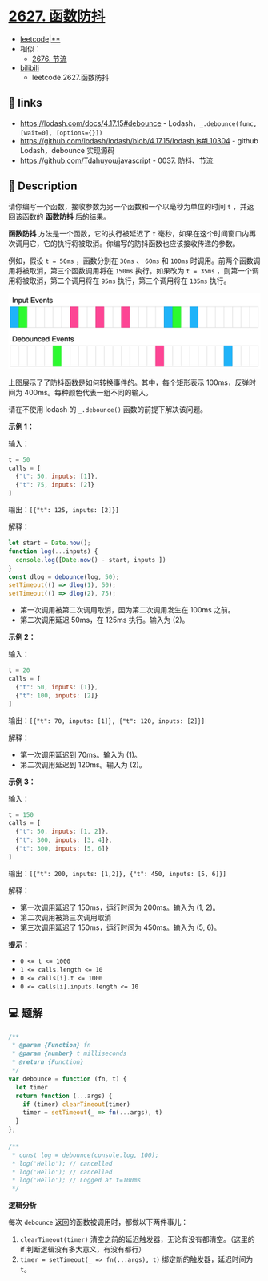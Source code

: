 # [2627. 函数防抖](https://github.com/Tdahuyou/leetcode/tree/main/2627.%20%E5%87%BD%E6%95%B0%E9%98%B2%E6%8A%96)

- [leetcode|**](https://leetcode.cn/problems/debounce/)
- 相似：
  - [2676. 节流](./2676.%20节流/README.md)
- [bilibili](https://www.bilibili.com/video/BV1DivNejEb1)
  - leetcode.2627.函数防抖

## 🔗 links

- https://lodash.com/docs/4.17.15#debounce - Lodash，`_.debounce(func, [wait=0], [options={}])`
- https://github.com/lodash/lodash/blob/4.17.15/lodash.js#L10304 - github Lodash，debounce 实现源码
- https://github.com/Tdahuyou/javascript - 0037. 防抖、节流

## 📝 Description

请你编写一个函数，接收参数为另一个函数和一个以毫秒为单位的时间 `t` ，并返回该函数的 **函数防抖** 后的结果。

**函数防抖** 方法是一个函数，它的执行被延迟了 `t` 毫秒，如果在这个时间窗口内再次调用它，它的执行将被取消。你编写的防抖函数也应该接收传递的参数。

例如，假设 `t = 50ms` ，函数分别在 `30ms` 、 `60ms` 和 `100ms` 时调用。前两个函数调用将被取消，第三个函数调用将在 `150ms` 执行。如果改为 `t = 35ms` ，则第一个调用将被取消，第二个调用将在 `95ms` 执行，第三个调用将在 `135ms` 执行。

![](md-imgs/2024-09-26-21-44-40.png)

上图展示了了防抖函数是如何转换事件的。其中，每个矩形表示 100ms，反弹时间为 400ms。每种颜色代表一组不同的输入。

请在不使用 lodash 的 `_.debounce()` 函数的前提下解决该问题。

**示例 1：**

输入：

```js
t = 50
calls = [
  {"t": 50, inputs: [1]},
  {"t": 75, inputs: [2]}
]
```

输出：`[{"t": 125, inputs: [2]}]`

解释：
```js
let start = Date.now();
function log(...inputs) {
  console.log([Date.now() - start, inputs ])
}
const dlog = debounce(log, 50);
setTimeout(() => dlog(1), 50);
setTimeout(() => dlog(2), 75);
```

- 第一次调用被第二次调用取消，因为第二次调用发生在 100ms 之前。
- 第二次调用延迟 50ms，在 125ms 执行。输入为 (2)。

**示例 2：**

输入：

```js
t = 20
calls = [
  {"t": 50, inputs: [1]},
  {"t": 100, inputs: [2]}
]
```

输出：`[{"t": 70, inputs: [1]}, {"t": 120, inputs: [2]}]`

解释：
- 第一次调用延迟到 70ms。输入为 (1)。
- 第二次调用延迟到 120ms。输入为 (2)。

**示例 3：**

输入：
```js
t = 150
calls = [
  {"t": 50, inputs: [1, 2]},
  {"t": 300, inputs: [3, 4]},
  {"t": 300, inputs: [5, 6]}
]
```

输出：`[{"t": 200, inputs: [1,2]}, {"t": 450, inputs: [5, 6]}]`

解释：
- 第一次调用延迟了 150ms，运行时间为 200ms。输入为 (1, 2)。
- 第二次调用被第三次调用取消
- 第三次调用延迟了 150ms，运行时间为 450ms。输入为 (5, 6)。

**提示：**

- `0 <= t <= 1000`
- `1 <= calls.length <= 10`
- `0 <= calls[i].t <= 1000`
- `0 <= calls[i].inputs.length <= 10`

## 💻 题解

```javascript
/**
 * @param {Function} fn
 * @param {number} t milliseconds
 * @return {Function}
 */
var debounce = function (fn, t) {
  let timer
  return function (...args) {
    if (timer) clearTimeout(timer)
    timer = setTimeout(_ => fn(...args), t)
  }
};

/**
 * const log = debounce(console.log, 100);
 * log('Hello'); // cancelled
 * log('Hello'); // cancelled
 * log('Hello'); // Logged at t=100ms
 */
```

**逻辑分析**

每次 `debounce` 返回的函数被调用时，都做以下两件事儿：

1. `clearTimeout(timer)` 清空之前的延迟触发器，无论有没有都清空。（这里的 if 判断逻辑没有多大意义，有没有都行）
2. `timer = setTimeout(_ => fn(...args), t)` 绑定新的触发器，延迟时间为 `t`。
